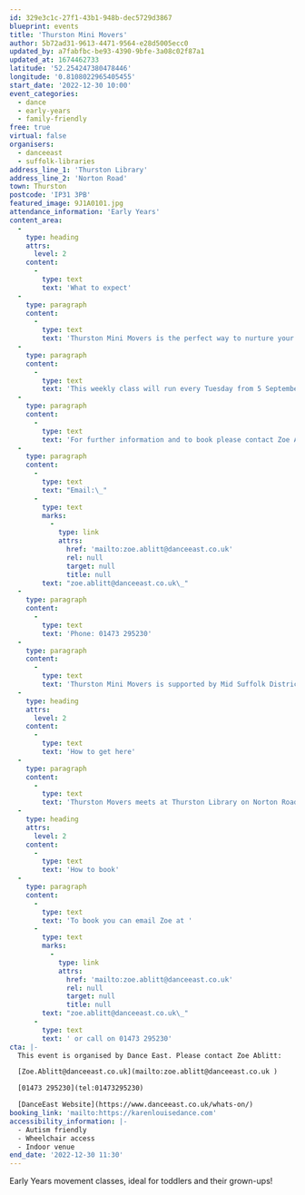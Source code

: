 ```yaml
---
id: 329e3c1c-27f1-43b1-948b-dec5729d3867
blueprint: events
title: 'Thurston Mini Movers'
author: 5b72ad31-9613-4471-9564-e28d5005ecc0
updated_by: a7fabfbc-be93-4390-9bfe-3a08c02f87a1
updated_at: 1674462733
latitude: '52.254247380478446'
longitude: '0.8108022965405455'
start_date: '2022-12-30 10:00'
event_categories:
  - dance
  - early-years
  - family-friendly
free: true
virtual: false
organisers:
  - danceeast
  - suffolk-libraries
address_line_1: 'Thurston Library'
address_line_2: 'Norton Road'
town: Thurston
postcode: 'IP31 3PB'
featured_image: 9J1A0101.jpg
attendance_information: 'Early Years'
content_area:
  -
    type: heading
    attrs:
      level: 2
    content:
      -
        type: text
        text: 'What to expect'
  -
    type: paragraph
    content:
      -
        type: text
        text: 'Thurston Mini Movers is the perfect way to nurture your little ones natural love of movement in a structured yet relaxed environment. Themes, music, props and games are used to develop balance, coordination and imagination, and grown-ups are encouraged to join in the fun too!'
  -
    type: paragraph
    content:
      -
        type: text
        text: 'This weekly class will run every Tuesday from 5 September, 1.30pm – 3pm (changing to 10-11.30am from 31 October) at Thurston Library. The session includes half an hour at the end for refreshments and socialising.'
  -
    type: paragraph
    content:
      -
        type: text
        text: 'For further information and to book please contact Zoe Ablitt.'
  -
    type: paragraph
    content:
      -
        type: text
        text: "Email:\_"
      -
        type: text
        marks:
          -
            type: link
            attrs:
              href: 'mailto:zoe.ablitt@danceeast.co.uk'
              rel: null
              target: null
              title: null
        text: "zoe.ablitt@danceeast.co.uk\_"
  -
    type: paragraph
    content:
      -
        type: text
        text: 'Phone: 01473 295230'
  -
    type: paragraph
    content:
      -
        type: text
        text: 'Thurston Mini Movers is supported by Mid Suffolk District Council.'
  -
    type: heading
    attrs:
      level: 2
    content:
      -
        type: text
        text: 'How to get here'
  -
    type: paragraph
    content:
      -
        type: text
        text: 'Thurston Movers meets at Thurston Library on Norton Road in Thurston, IP31 3PB.'
  -
    type: heading
    attrs:
      level: 2
    content:
      -
        type: text
        text: 'How to book'
  -
    type: paragraph
    content:
      -
        type: text
        text: 'To book you can email Zoe at '
      -
        type: text
        marks:
          -
            type: link
            attrs:
              href: 'mailto:zoe.ablitt@danceeast.co.uk'
              rel: null
              target: null
              title: null
        text: "zoe.ablitt@danceeast.co.uk\_"
      -
        type: text
        text: ' or call on 01473 295230'
cta: |-
  This event is organised by Dance East. Please contact Zoe Ablitt:

  [Zoe.Ablitt@danceeast.co.uk](mailto:zoe.ablitt@danceeast.co.uk )

  [01473 295230](tel:01473295230) 

  [DanceEast Website](https://www.danceeast.co.uk/whats-on/)
booking_link: 'mailto:https://karenlouisedance.com'
accessibility_information: |-
  - Autism friendly
  - Wheelchair access
  - Indoor venue
end_date: '2022-12-30 11:30'
---
```

Early Years movement classes, ideal for toddlers and their grown-ups!